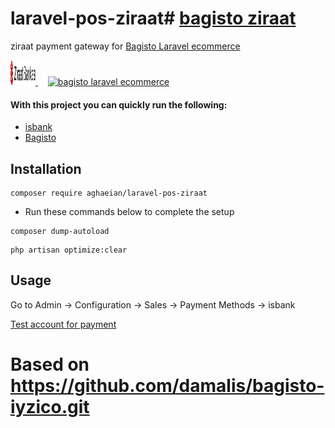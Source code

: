 # laravel-pos-ziraat# [bagisto ziraat](https://github.com/Aghaeian/laravel-pos-ziraat)

ziraat payment gateway for [Bagisto Laravel ecommerce](https://bagisto.com/)

<p align="left"> <a href="https://www.ziraatbankasi.com.tr/" target="_blank" rel="noreferrer"> <img src="/src/Resources/assets/images/ziraat.png" alt="ziraat" height="40" width="40"/> </a>&nbsp;&nbsp;&nbsp; <a href="https://bagisto.com/" target="_blank" rel="noreferrer"> <img src="https://avatars.githubusercontent.com/u/43133047?s=200&v=4" alt="bagisto laravel ecommerce" width="40" height="40" width="40"/> </a>

#### With this project you can quickly run the following:

- [isbank](https://github.com/aghaeian)
- [Bagisto](https://github.com/bagisto)

## Installation

```
composer require aghaeian/laravel-pos-ziraat
```

- Run these commands below to complete the setup

```
composer dump-autoload
```

```
php artisan optimize:clear
```

## Usage

Go to Admin -> Configuration -> Sales -> Payment Methods -> isbank

[Test account for payment](#)


# Based on https://github.com/damalis/bagisto-iyzico.git
